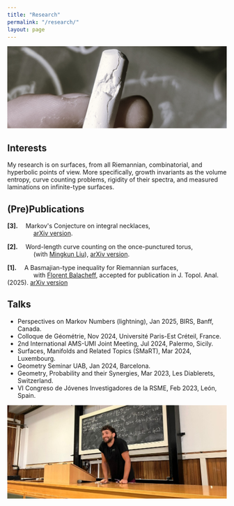 ```yaml
---
title: "Research"
permalink: "/research/"
layout: page
---
```


![alt text](https://github.com/dfisac/dfisac.github.io/blob/master/touring.jpg?raw=true)

## Interests

My research is on surfaces, from all Riemannian, combinatorial, and hyperbolic points of view. More specifically, growth invariants as the volume entropy, curve counting problems, rigidity of their spectra, and measured laminations on infinite-type surfaces. 

## (Pre)Publications

 **[3].**&emsp; Markov's Conjecture on integral necklaces,\
   &emsp;&emsp;&emsp;&emsp; <a href="https://arxiv.org/abs/2501.15550"> arXiv version</a>.  
 
 **[2].**&emsp; Word-length curve counting on the once-punctured torus,\
   &emsp;&emsp;&emsp;&emsp; (with <a href="https://math.uni.lu/liu/"> Mingkun Liu</a>), <a href="https://arxiv.org/abs/2404.09372"> arXiv version</a>.
  
 **[1].**&emsp; A Basmajian-type inequality for Riemannian surfaces,\
   &emsp;&emsp;&emsp;&emsp; with <a href="https://mat.uab.cat/~fbalacheff/"> Florent Balacheff</a>, 
    accepted for publication in J. Topol. Anal. (2025). <a href="https://arxiv.org/abs/2311.03182"> arXiv version</a>

## Talks

 - Perspectives on Markov Numbers (lightning), Jan 2025, BIRS, Banff, Canada. 
 - Colloque de Géométrie, Nov 2024, Université Paris-Est Créteil, France.
 - 2nd International AMS-UMI Joint Meeting, Jul 2024, Palermo, Sicily.
 - Surfaces, Manifolds and Related Topics (SMaRT), Mar 2024, Luxembourg.
 - Geometry Seminar UAB, Jan 2024, Barcelona.
 - Geometry, Probability and their Synergies, Mar 2023, Les Diablerets, Switzerland.
 - VI Congreso de Jóvenes Investigadores de la RSME, Feb 2023, León, Spain.

![alt text](https://github.com/dfisac/dfisac.github.io/blob/master/talk_palermo.jpg?raw=true)
